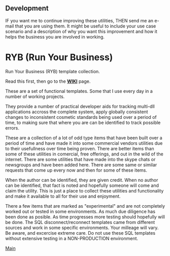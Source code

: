 ## Development
IF you want me to continue improving these utilities, THEN send me an e-mail that you are using them.
 It might be useful to include your use case scenario and a description of why you want this improvement and how it helps the business you are involved in working.

# RYB (Run Your Business)
Run Your Business (RYB) template collection. 

Read this first, then go to the [**WIKI**](https://github.com/RobertArtigas/RYB/wiki) page.

These are a set of functional templates. Some that I use every day in a number of working projects.

They provide a number of practical developer aids for tracking multi-dll applications accross the complete system, apply globally consistent changes to inconsistent cosmetic standards being used over a period of time, to making sure that where you are can be identified to track possible errors. 

These are a collection of a lot of odd type items that have been built over a period of time and have made it into some commercial vendors utilities due to their usefullness over time being proven. There are better items than some of these utilities in comercial, free offerings, and out in the wild of the internet. There are some utilities that have made into the skype chats or newsgroups and have been added here. There are some same or similar requests that come up every now and then for some of these items. 

When the author can be identified, they are given credit. When no author can be identified, that fact is noted and hopefully someone will come and claim the utility. This is just a place to collect these utilities and functionality and make it available to all for their use and enjoyment. 

There a few items that are marked as "experimental" and are not completely worked out or tested in some environments. As much due diligence has been done as posible. As time progresses more testing should hopefully will be done. The SQL disconnect/reconnect templates came from different sources and work in some specific environments. Your milleage will vary. Be aware, and excercise extreme care. Do not use these SQL templates without extensive testing in a NON-PRODUCTION environment.

[Main](https://github.com/RobertArtigas)



